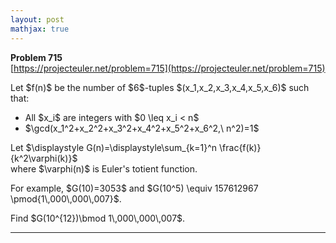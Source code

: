```yaml
---
layout: post
mathjax: true
---
```

**Problem 715**  
[https://projecteuler.net/problem=715](https://projecteuler.net/problem=715)

<p>Let $f(n)$ be the number of $6$-tuples $(x_1,x_2,x_3,x_4,x_5,x_6)$ such that:</p>
<ul>
<li>All $x_i$ are integers with $0 \leq x_i &lt; n$</li>
<li>$\gcd(x_1^2+x_2^2+x_3^2+x_4^2+x_5^2+x_6^2,\ n^2)=1$</li>
</ul>

<p>Let $\displaystyle G(n)=\displaystyle\sum_{k=1}^n \frac{f(k)}{k^2\varphi(k)}$<br />
where $\varphi(n)$ is Euler's totient function.</p>

<p>For example, $G(10)=3053$ and $G(10^5) \equiv 157612967 \pmod{1\,000\,000\,007}$.</p>

<p>Find $G(10^{12})\bmod 1\,000\,000\,007$.</p>

---
